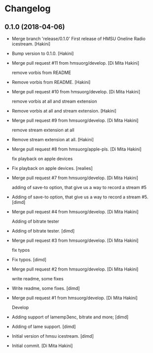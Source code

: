 Changelog
=========


0.1.0 (2018-04-06)
------------------
- Merge branch 'release/0.1.0' First release of HMSU Oneline Radio
  icestream. [Hakini]
- Bump version to 0.1.0. [Hakini]
- Merge pull request #11 from hmsuorg/develop. [Di Mita Hakini]

  remove vorbis from README
- Remove vorbis from README. [Hakini]
- Merge pull request #10 from hmsuorg/develop. [Di Mita Hakini]

  remove vorbis at all and stream extension
- Remove vorbis at all and stream extension. [Hakini]
- Merge pull request #9 from hmsuorg/develop. [Di Mita Hakini]

  remove stream extension at all
- Remove stream extension at all. [Hakini]
- Merge pull request #8 from hmsuorg/apple-pls. [Di Mita Hakini]

  fix playback on apple devices
- Fix playback on apple devices. [realies]
- Merge pull request #7 from hmsuorg/develop. [Di Mita Hakini]

  adding of save-to option, that give us a way to record a stream #5
- Adding of save-to option, that give us a way to record a stream #5.
  [dimd]
- Merge pull request #4 from hmsuorg/develop. [Di Mita Hakini]

  Adding of bitrate tester
- Adding of bitrate tester. [dimd]
- Merge pull request #3 from hmsuorg/develop. [Di Mita Hakini]

  fix typos
- Fix typos. [dimd]
- Merge pull request #2 from hmsuorg/develop. [Di Mita Hakini]

  write readme, some fixes
- Write readme, some fixes. [dimd]
- Merge pull request #1 from hmsuorg/develop. [Di Mita Hakini]

  Develop
- Adding support of lamemp3enc, bitrate and more; [dimd]
- Adding of  lame support. [dimd]
- Initial version of hmsu icestream. [dimd]
- Initial commit. [Di Mita Hakini]



